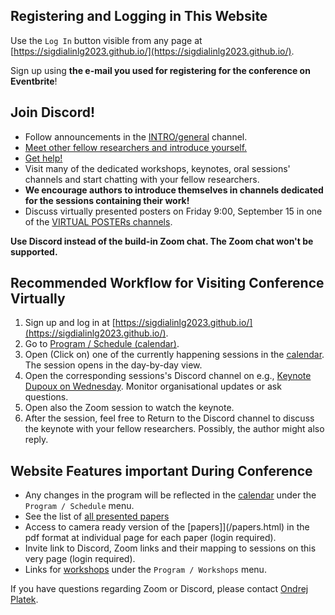 <!--The title and Zoom links and Discord invite link are displayed using code in templates/onlinepresence.html-->

## Registering and Logging in This Website
Use the `Log In` button visible from any page at [https://sigdialinlg2023.github.io/](https://sigdialinlg2023.github.io/).

Sign up using **the e-mail you used for registering for the conference on Eventbrite**!

## Join Discord! 

- Follow announcements in the [INTRO/general](https://discord.com/channels/1112733937828102206/1112733937828102209) channel.
- [Meet other fellow researchers and introduce yourself.](https://discord.com/channels/1112733937828102206/1146806529492787220)
- [Get help!](https://discord.com/channels/1112733937828102206/1146404262994260018l)
- Visit many of the dedicated workshops, keynotes, oral sessions' channels and start chatting with your fellow researchers.
- **We encourage authors to introduce themselves in channels dedicated for the sessions containing their work!**
- Discuss virtually presented posters on Friday 9:00, September 15 in one of the [VIRTUAL POSTERs channels](https://discord.com/channels/1112733937828102206/1146936529722277908).

**Use Discord instead of the build-in Zoom chat. The Zoom chat won't be supported.**

## Recommended Workflow for Visiting Conference Virtually
1. Sign up and log in at [https://sigdialinlg2023.github.io/](https://sigdialinlg2023.github.io/).
2. Go to [Program / Schedule (calendar)](/calendar.html).
3. Open (Click on) one of the currently happening sessions in the [calendar](/calendar.html). The session opens in the day-by-day view.
4. Open the corresponding sessions's Discord channel on e.g., [Keynote Dupoux on Wednesday](https://sigdialinlg2023.github.io/calendar.html#tab-Wednesday). Monitor organisational updates or ask questions.
5. Open also the Zoom session to watch the keynote.
6. After the session, feel free to Return to the Discord channel to discuss the keynote with your fellow researchers. Possibly, the author might also reply.


## Website Features important During Conference
- Any changes in the program will be reflected in the [calendar](/calendar.html) under the `Program / Schedule` menu.
- See the list of [all presented papers](/papers.html) 
- Access to camera ready version of the [papers]](/papers.html) in the pdf format at individual page for each paper (login required). 
- Invite link to Discord, Zoom links and their mapping to sessions on this very page  (login required). 
- Links for [workshops](/workshops.html) under the `Program / Workshops` menu.

If you have questions regarding Zoom or Discord, please contact <a href="https://ufal.mff.cuni.cz/ondrej-platek">Ondrej Platek</a>.
